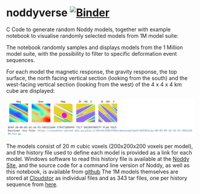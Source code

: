 # noddyverse [![Binder](https://mybinder.org/badge_logo.svg)](https://mybinder.org/v2/gh/Loop3D/noddyverse/HEAD?filepath=noddyverse%20remote%20files-1M.ipynb)


C Code to generate random Noddy models, together with example notebook to visualise randomly selected models from 1M model suite:

       
The notebook randomly samples and displays models from the 1 Million model suite, with the possibility to filter to specific deformation event sequences. 
   
For each model the magnetic response, the gravity response, the top surface, the north facing vertical section (looking from the south) and the west-facing vertical section (looking from the west) of the 4 x 4 x 4 km cube are displayed: 
   
![Example output](images/example.png)
   
The models consist of 20 m cubic voxels (200x200x200 voxels per model), and the history file used to define each model is provided as a link for each model. Windows software to read this history file is available at the <a href="http://tectonique.net/noddy">Noddy Site</a>, and the source code for a command line version of Noddy, as well as this notebook, is available from <a href="https://github.com/Loop3D/noddyverse">github</a> The 1M models themselves are stored at  <a href="https://cloudstor.aarnet.edu.au/plus/s/OUe6J9iWW1SnKjw">Cloudstor</a> as individual files and as 343 tar files, one per history sequence from <a href="https://cloudstor.aarnet.edu.au/plus/s/UxnVSkHfnr7chW9">here</a>.
   



